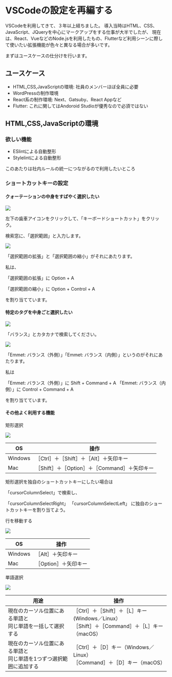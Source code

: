 # VSCodeの設定を再編する

VSCodeを利用してきて、３年以上経ちました。
導入当時はHTML、CSS、JavaScript、JQueryを中心にマークアップをする仕事が大半でしたが、
現在は、React、VueなどのNode.jsを利用したもの、Flutterなど利用シーンに際して使いたい拡張機能が色々と異なる場合が多いです。

まずはユースケースの仕分けを行います。

## ユースケース

- HTML,CSS,JavaScriptの環境: 社員のメンバーほぼ全員に必要
- WordPressの制作環境
- React系の制作環境: Next、Gatsuby、React Appなど
- Flutter: これに関してはAndoroid Studioが優秀なので必須ではない

## HTML,CSS,JavaScriptの環境

### 欲しい機能

- ESlintによる自動整形
- Stylelintによる自動整形

このあたりは社内ルールの統一につながるので利用したいところ

### ショートカットキーの設定

#### クォーテーションの中身をすばやく選択したい

![](./mdImages/vscodeShortCut1.gif)

左下の歯車アイコンをクリックして、「キーボードショートカット」をクリック。

検索窓に、「選択範囲」と入力します。

![](./mdImages/shortcutkey1.png)

「選択範囲の拡張」と「選択範囲の縮小」がそれにあたります。

私は、

「選択範囲の拡張」に Option + A

「選択範囲の縮小」に Option + Control + A

を割り当てています。

#### 特定のタグを中身ごと選択したい

![](./mdImages/vscodeShortCut2.gif)

「バランス」とカタカナで検索してください。

![](./mdImages/shortcutkey2.png)

「Emmet: バランス（外側）」「Emmet: バランス（内側）」というのがそれにあたります。

私は

「Emmet: バランス（外側）」に Shift + Command + A
「Emmet: バランス（内側）」に Control + Command + A

を割り当てています。

#### その他よく利用する機能

矩形選択

![](./mdImages/vscodeShortCut3.gif)

| OS | 操作 |
| -- | -- |
| Windows | ［Ctrl］＋［Shift］＋［Alt］＋矢印キー |
| Mac | ［Shift］＋［Option］＋［Command］＋矢印キー|

矩形選択を独自のショートカットキーにしたい場合は

「cursorColumnSelect」で検索し、

「cursorColumnSelectRight」
「cursorColumnSelectLeft」
に独自のショートカットキーを割り当てよう。

行を移動する

![](./mdImages/vscodeShortCut4.gif)

| OS | 操作 |
| -- | -- |
| Windows | ［Alt］＋矢印キー |
| Mac | ［Option］＋矢印キー |


単語選択

![](./mdImages/vscodeShortCut5.gif)

| 用途 | 操作 |
| -- | -- |
| 現在のカーソル位置にある単語と<br/>同じ単語を一括して選択する | ［Ctrl］＋［Shift］＋［L］キー(Windows／Linux）<br/>［Shift］＋［Command］＋［L］キー（macOS） |
| 現在のカーソル位置にある単語と<br/>同じ単語を1つずつ選択範囲に追加する | ［Ctrl］＋［D］キー（Windows／Linux）<br/>［Command］＋［D］キー（macOS） |

